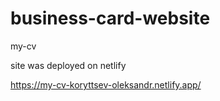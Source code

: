 # business-card-website
my-cv

site was deployed on netlify

https://my-cv-koryttsev-oleksandr.netlify.app/
